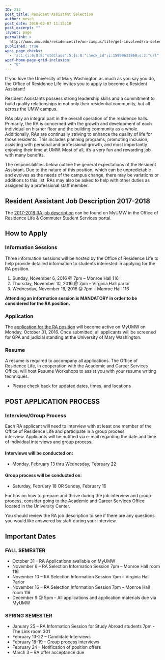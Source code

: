 ```yaml
---
ID: 213
post_title: Resident Assistant Selection
author: mesch
post_date: 2016-02-07 11:15:10
post_excerpt: ""
layout: page
permalink: >
  http://www.umw.edu/residencelife/on-campus/life/get-involved/ra-selection/
published: true
wpsi_page_checks:
  - 'a:1:{i:0;O:8:"stdClass":5:{s:8:"check_id";i:15999633860;s:3:"url";s:74:"http://www.umw.edu/residencelife/on-campus/life/get-involved/ra-selection/";s:6:"status";s:8:"checking";s:6:"_links";O:8:"stdClass":1:{s:9:"pagecheck";s:65:"https://api.siteimprove.com/v1/sites/448702/pagecheck/15999633860";}s:4:"time";i:1457622235;}}'
wpcf-home-page-grid-inclusion:
  - "0"
---
```

If you love the University of Mary Washington as much as you say you do, the Office of Residence Life invites you to apply to become a Resident Assistant!

Resident Assistants possess strong leadership skills and a commitment to build quality relationships in not only their residential community, but all across the UMW campus.

RAs play an integral part in the overall operation of the residence halls. Primarily, the RA is concerned with the growth and development of each individual on his/her floor and the building community as a whole. Additionally, RAs are continually striving to enhance the quality of life for those residents. This includes planning programs, promoting inclusion, assisting with personal and professional growth, and most importantly enjoying their time at UMW. Most of all, it’s a very fun and rewarding job with many benefits.

The responsibilities below outline the general expectations of the Resident Assistant. Due to the nature of this position, which can be unpredictable and evolves as the needs of the campus change, there may be variations or additions to this list. RAs may also be asked to help with other duties as assigned by a professional staff member.
<h2>Resident Assistant Job Description 2017-2018</h2>
The <a href="https://orgsync.com/59554/files/1101015/show">2017-2018 RA job description</a> can be found on MyUMW in the Office of Residence Life &amp; Commuter Student Services portal.
<h2>How to Apply</h2>
<h3>Information Sessions</h3>
Three information sessions will be hosted by the Office of Residence Life to help provide detailed information to students interested in applying for the RA position.
<ol>
 	<li>Sunday, November 6, 2016 @ 7pm – Monroe Hall 116</li>
 	<li>Thursday, November 10, 2016 @ 7pm – Virginia Hall parlor</li>
 	<li>Wednesday, November 16, 2016 @ 7pm – Monroe Hall 116</li>
</ol>
<strong>Attending an information session is MANDATORY in order to be considered for the RA position.</strong>
<h3>Application</h3>
The <a href="https://orgsync.com/59554/forms/86978">application for the RA position</a> will become active on MyUMW on Monday, October 31, 2016. Once submitted, all applicants will be screened for GPA and judicial standing at the University of Mary Washington.
<h3>Resume</h3>
A resume is required to accompany all applications. The Office of Residence Life, in cooperation with the Academic and Career Services Office, will host Resume Workshops to assist you with your resume writing techniques.
<ul>
 	<li>Please check back for updated dates, times, and locations</li>
</ul>
<h2>POST APPLICATION PROCESS</h2>
<h3>Interview/Group Process</h3>
Each RA applicant will need to interview with at least one member of the Office of Residence Life and participate in a group process interview. Applicants will be notified via e-mail regarding the date and time of individual interviews and group process.
<h4>Interviews will be conducted on:</h4>
<ul>
 	<li>Monday, February 13 thru Wednesday, February 22</li>
</ul>
<h4>Group process will be conducted on:</h4>
<ul>
 	<li>Saturday, February 18 OR Sunday, February 19</li>
</ul>
For tips on how to prepare and thrive during the job interview and group process, consider going to the Academic and Career Services Office located in the University Center.

You should review the RA job description to see if there are any questions you would like answered by staff during your interview.
<h2>Important Dates</h2>
<h3>FALL SEMESTER</h3>
<ul>
 	<li>October 31 – RA Applications available on MyUMW</li>
 	<li>November 6 – RA Selection Information Session 7pm – Monroe Hall room 116</li>
 	<li>November 10 – RA Selection Information Session 7pm – Virginia Hall Parlor</li>
 	<li>November 16 – RA Selection Information Session 7pm – Monroe Hall room 116</li>
 	<li>December 9 @ 5pm – All applications and application materials due via MyUMW</li>
</ul>
<h3>SPRING SEMESTER</h3>
<ul>
 	<li>January 25 – RA Information Session for Study Abroad students 7pm - The Link room 301</li>
 	<li>February 13-22 – Candidate Interviews</li>
 	<li>February 18-19 – Group process Interviews</li>
 	<li>February 24 – Notification of position offers</li>
 	<li>March 3 – RA offer acceptance due</li>
</ul>